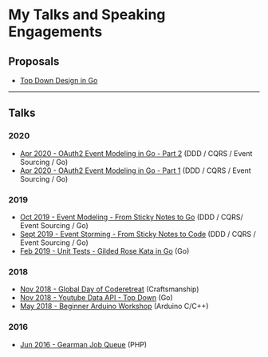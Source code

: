 # My Talks and Speaking Engagements

## Proposals

* [Top Down Design in Go](https://www.papercall.io/speakers/jamie/speaker_talks/108489-top-down-design-in-go)

---

## Talks

### 2020

* [Apr 2020 - OAuth2 Event Modeling in Go - Part 2](2020-04-25-oauth2-event-modeling-in-go-part-2) (DDD / CQRS / Event Sourcing / Go)
* [Apr 2020 - OAuth2 Event Modeling in Go - Part 1](2020-04-17-oauth2-event-modeling-in-go-part-1) (DDD / CQRS / Event Sourcing / Go)

### 2019

* [Oct 2019 - Event Modeling - From Sticky Notes to Go](2019-10-24-event-modeling-from-sticky-notes-to-go) (DDD / CQRS/ Event Sourcing / Go)
* [Sept 2019 - Event Storming - From Sticky Notes to Code](2019-09-25-event-storming-from-sticky-notes-to-code) (DDD / CQRS / Event Sourcing / Go)
* [Feb 2019 - Unit Tests - Gilded Rose Kata in Go](2019-02-28-go-unit-tests-gilded-rose) (Go)

### 2018

* [Nov 2018 - Global Day of Coderetreat](2018-11-17-gdcr-event) (Craftsmanship)
* [Nov 2018 - Youtube Data API - Top Down](2018-11-01-golang-youtube-data-api-top-down) (Go)
* [May 2018 - Beginner Arduino Workshop](2018-05-09-arduino-beginner-workshop) (Arduino C/C++)

### 2016
* [Jun 2016 - Gearman Job Queue](2016-06-23-php-gearman-job-queue) (PHP)
